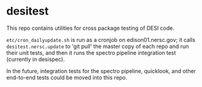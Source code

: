 # desitest

This repo contains utilities for cross package testing of DESI code.

`etc/cron_dailyupdate.sh` is run as a cronjob on edison01.nersc.gov;
it calls `desitest.nersc.update` to 'git pull' the master copy of each repo
and run their unit tests, and then it runs the spectro pipeline integration
test (currently in desispec).

In the future, integration tests for the spectro pipeline, quicklook, and
other end-to-end tests could be moved into this repo.
